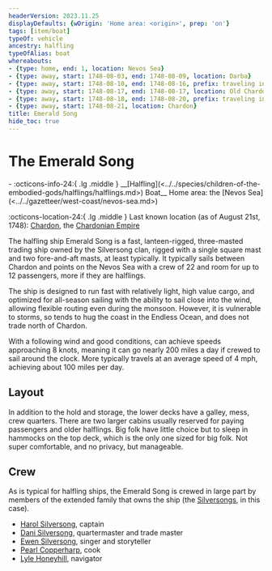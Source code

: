 ```yaml
---
headerVersion: 2023.11.25
displayDefaults: {wOrigin: 'Home area: <origin>', prep: 'on'}
tags: [item/boat]
typeOf: vehicle
ancestry: halfling
typeOfAlias: boat
whereabouts:
- {type: home, end: 1, location: Nevos Sea}
- {type: away, start: 1748-08-03, end: 1748-08-09, location: Darba}
- {type: away, start: 1748-08-10, end: 1748-08-16, prefix: traveling in, location: Nevos Sea}
- {type: away, start: 1748-08-17, end: 1748-08-17, location: Old Chardon Canal}
- {type: away, start: 1748-08-18, end: 1748-08-20, prefix: traveling in, location: ~Chardon Bay~}
- {type: away, start: 1748-08-21, location: Chardon}
title: Emerald Song
hide_toc: true
---
```


# The Emerald Song
<div class="grid cards ext-narrow-margin ext-one-column" markdown>
- :octicons-info-24:{ .lg .middle } __[Halfling](<../../species/children-of-the-embodied-gods/halflings/halflings.md>) Boat__  
   Home area: the [Nevos Sea](<../../gazetteer/west-coast/nevos-sea.md>)  
</div>

:octicons-location-24:{ .lg .middle } Last known location (as of August 21st, 1748): [Chardon](<../../gazetteer/west-coast/chardonian-empire/chardon/chardon.md>), the [Chardonian Empire](<../../gazetteer/west-coast/chardonian-empire/chardonian-empire.md>)


The halfling ship Emerald Song is a fast, lanteen-rigged, three-masted trading ship owned by the Silversong clan, rigged with a single square mast and two fore-and-aft masts, at least typically. It typically sails between Chardon and points on the Nevos Sea with a crew of 22 and room for up to 12 passengers, more if they are halflings.

The ship is designed to run fast with relatively light, high value cargo, and optimized for all-season sailing with the ability to sail close into the wind, allowing flexible routing even during the monsoon. However, it is vulnerable to storms, so tends to hug the coast in the Endless Ocean, and does not trade north of Chardon. 

With a following wind and good conditions, can achieve speeds approaching 8 knots, meaning it can go nearly 200 miles a day if crewed to sail around the clock. More typically travels at an average speed of 4 mph, achieving about 100 miles per day.


## Layout
In addition to the hold and storage, the lower decks have a galley, mess, crew quarters. There are two larger cabins usually reserved for paying passengers and older halflings. Big folk have little choice but to sleep in hammocks on the top deck, which is the only one sized for big folk. Not super comfortable, and no privacy, but manageable.
## Crew

As is typical for halfling ships, the Emerald Song is crewed in large part by members of the extended family that owns the ship (the [Silversongs](<../../groups/halfling-families/silversongs.md>), in this case). 

- [Harol Silversong](<../../people/halflings/harol-silversong.md>), captain
- [Dani Silversong](<../../people/halflings/dani-silversong.md>), quartermaster and trade master
- [Ewen Silversong](<../../people/halflings/ewen-silversong.md>), singer and storyteller
- [Pearl Copperharp](<../../people/halflings/pearl-copperharp.md>), cook
- [Lyle Honeyhill](<../../people/halflings/lyle-honeyhill.md>), navigator


